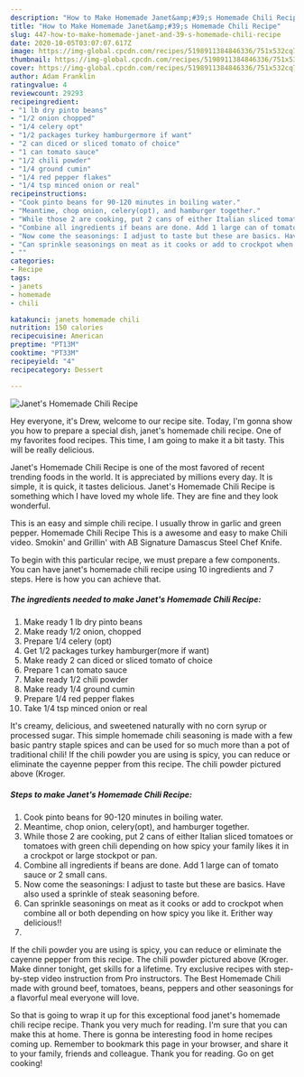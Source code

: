 ```yaml
---
description: "How to Make Homemade Janet&amp;#39;s Homemade Chili Recipe"
title: "How to Make Homemade Janet&amp;#39;s Homemade Chili Recipe"
slug: 447-how-to-make-homemade-janet-and-39-s-homemade-chili-recipe
date: 2020-10-05T03:07:07.617Z
image: https://img-global.cpcdn.com/recipes/5198911384846336/751x532cq70/janets-homemade-chili-recipe-recipe-main-photo.jpg
thumbnail: https://img-global.cpcdn.com/recipes/5198911384846336/751x532cq70/janets-homemade-chili-recipe-recipe-main-photo.jpg
cover: https://img-global.cpcdn.com/recipes/5198911384846336/751x532cq70/janets-homemade-chili-recipe-recipe-main-photo.jpg
author: Adam Franklin
ratingvalue: 4
reviewcount: 29293
recipeingredient:
- "1 lb dry pinto beans"
- "1/2 onion chopped"
- "1/4 celery opt"
- "1/2 packages turkey hamburgermore if want"
- "2 can diced or sliced tomato of choice"
- "1 can tomato sauce"
- "1/2 chili powder"
- "1/4 ground cumin"
- "1/4 red pepper flakes"
- "1/4 tsp minced onion or real"
recipeinstructions:
- "Cook pinto beans for 90-120 minutes in boiling water."
- "Meantime, chop onion, celery(opt), and hamburger together."
- "While those 2 are cooking, put 2 cans of either Italian sliced tomatoes or tomatoes with green chili depending on how spicy your family likes it in a crockpot or large stockpot or pan."
- "Combine all ingredients if beans are done. Add 1 large can of tomato sauce or 2 small cans."
- "Now come the seasonings: I adjust to taste but these are basics. Have also used a sprinkle of steak seasoning before."
- "Can sprinkle seasonings on meat as it cooks or add to crockpot when combine all or both depending on how spicy you like it. Erither way delicious!!"
- ""
categories:
- Recipe
tags:
- janets
- homemade
- chili

katakunci: janets homemade chili 
nutrition: 150 calories
recipecuisine: American
preptime: "PT13M"
cooktime: "PT33M"
recipeyield: "4"
recipecategory: Dessert

---
```



![Janet&#39;s Homemade Chili Recipe](https://img-global.cpcdn.com/recipes/5198911384846336/751x532cq70/janets-homemade-chili-recipe-recipe-main-photo.jpg)

Hey everyone, it's Drew, welcome to our recipe site. Today, I'm gonna show you how to prepare a special dish, janet&#39;s homemade chili recipe. One of my favorites food recipes. This time, I am going to make it a bit tasty. This will be really delicious.

Janet&#39;s Homemade Chili Recipe is one of the most favored of recent trending foods in the world. It is appreciated by millions every day. It is simple, it is quick, it tastes delicious. Janet&#39;s Homemade Chili Recipe is something which I have loved my whole life. They are fine and they look wonderful.

This is an easy and simple chili recipe. I usually throw in garlic and green pepper. Homemade Chili Recipe This is a awesome and easy to make Chili video. Smokin&#39; and Grillin&#39; with AB Signature Damascus Steel Chef Knife.


To begin with this particular recipe, we must prepare a few components. You can have janet&#39;s homemade chili recipe using 10 ingredients and 7 steps. Here is how you can achieve that.

<!--inarticleads1-->

##### The ingredients needed to make Janet&#39;s Homemade Chili Recipe:

1. Make ready 1 lb dry pinto beans
1. Make ready 1/2 onion, chopped
1. Prepare 1/4 celery (opt)
1. Get 1/2 packages turkey hamburger(more if want)
1. Make ready 2 can diced or sliced tomato of choice
1. Prepare 1 can tomato sauce
1. Make ready 1/2 chili powder
1. Make ready 1/4 ground cumin
1. Prepare 1/4 red pepper flakes
1. Take 1/4 tsp minced onion or real


It&#39;s creamy, delicious, and sweetened naturally with no corn syrup or processed sugar. This simple homemade chili seasoning is made with a few basic pantry staple spices and can be used for so much more than a pot of traditional chili! If the chili powder you are using is spicy, you can reduce or eliminate the cayenne pepper from this recipe. The chili powder pictured above (Kroger. 

<!--inarticleads2-->

##### Steps to make Janet&#39;s Homemade Chili Recipe:

1. Cook pinto beans for 90-120 minutes in boiling water.
1. Meantime, chop onion, celery(opt), and hamburger together.
1. While those 2 are cooking, put 2 cans of either Italian sliced tomatoes or tomatoes with green chili depending on how spicy your family likes it in a crockpot or large stockpot or pan.
1. Combine all ingredients if beans are done. Add 1 large can of tomato sauce or 2 small cans.
1. Now come the seasonings: I adjust to taste but these are basics. Have also used a sprinkle of steak seasoning before.
1. Can sprinkle seasonings on meat as it cooks or add to crockpot when combine all or both depending on how spicy you like it. Erither way delicious!!
1. 


If the chili powder you are using is spicy, you can reduce or eliminate the cayenne pepper from this recipe. The chili powder pictured above (Kroger. Make dinner tonight, get skills for a lifetime. Try exclusive recipes with step-by-step video instruction from Pro instructors. The Best Homemade Chili made with ground beef, tomatoes, beans, peppers and other seasonings for a flavorful meal everyone will love. 

So that is going to wrap it up for this exceptional food janet&#39;s homemade chili recipe recipe. Thank you very much for reading. I'm sure that you can make this at home. There is gonna be interesting food in home recipes coming up. Remember to bookmark this page in your browser, and share it to your family, friends and colleague. Thank you for reading. Go on get cooking!
